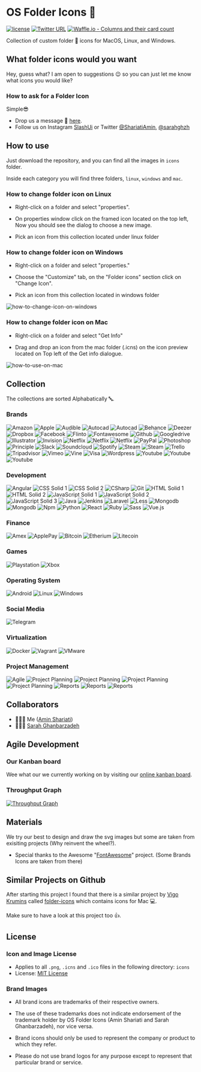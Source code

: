 # OS Folder Icons 📂

[![license](https://img.shields.io/github/license/mashape/apistatus.svg)](https://opensource.org/licenses/MIT)
[![Twitter URL](https://img.shields.io/twitter/url/http/shields.io.svg?style=social)](https://twitter.com/intent/tweet?text=Get%20free%20Collection%20of%20custom%20folder%20icons&url=https://github.com/shariati/OS-Folder-Icons&via=ShariatiAmin&hashtags=icons,mac,windows,linux,slashui)
[![Waffle.io - Columns and their card count](https://badge.waffle.io/shariati/OS-Folder-Icons.svg?columns=all)](https://waffle.io/shariati/OS-Folder-Icons)

Collection of custom folder 📂 icons for MacOS, Linux, and Windows.

## What folder icons would you want

Hey, guess what? I am open to suggestions 😉 so you can just let me know what icons you would like?

### How to ask for a Folder Icon

Simple😎

- Drop us a message 💬 [here](https://github.com/shariati/OS-Folder-Icons/issues/new).
- Follow us on Instagram [SlashUi](https://www.instagram.com/slashui/) or Twitter [@ShariatiAmin](https://twitter.com/ShariatiAmin), [@sarahghzh](https://twitter.com/sarahghzh)

## How to use

Just download the repository, and you can find all the images in `icons` folder.

Inside each category you will find three folders, `linux`, `windows` and `mac`.

### How to change folder icon on Linux

- Right-click on a folder and select "properties".

- On properties window click on the framed icon located on the top left, Now you should see the dialog to choose a new image.

- Pick an icon from this collection located under linux folder

### How to change folder icon on Windows

- Right-click on a folder and select "properties."

- Choose the "Customize" tab, on the "Folder icons" section click on "Change Icon".

- Pick an icon from this collection located in windows folder

![how-to-change-icon-on-windows](https://user-images.githubusercontent.com/19328465/33271833-9a32a2ae-d39d-11e7-9318-56ec1e054ef8.gif)

### How to change folder icon on Mac

- Right-click on a folder and select "Get Info"

- Drag and drop an icon from the mac folder (.icns) on the icon preview located on Top left of the Get info dialogue.

![how-to-use-on-mac](https://user-images.githubusercontent.com/2625497/33240487-738316b8-d2f1-11e7-8c65-6d9c2de56c39.gif)

## Collection

The collections are sorted Alphabatically 🔤.

### Brands

![Amazon](./icons/Amazon/linux/Amazon_Solid%20(PNG)/128x128.png)
![Apple](./icons/Apple/linux/Apple_Solid%20(PNG)/128x128.png)
![Audible](./icons/Audible/linux/Audible_Solid%20(PNG)/128x128.png)
![Autocad](./icons/Autocad/linux/Autocad_Solid_1%20(PNG)/128x128.png)
![Autocad](./icons/Autocad/linux/Autocad_Solid_2%20(PNG)/128x128.png)
![Behance](./icons/Behance/linux/Behance_Solid%20(PNG)/128x128.png)
![Deezer](./icons/Deezer/linux/Deezer_Solid%20(PNG)/128x128.png)
![Dropbox](./icons/Dropbox/linux/Dropbox_Solid%20(PNG)/128x128.png)
![Facebook](./icons/Facebook/linux/Facebook_Solid%20(PNG)/128x128.png)
![Flinto](./icons/Flinto/linux/Flinto_Solid%20(PNG)/128x128.png)
![Fontawesome](./icons/Fontawesome/linux/Fontawesome_Solid%20(PNG)/128x128.png)
![Github](./icons/Github/linux/Github_Solid%20(PNG)/128x128.png)
![Googledrive](./icons/Googledrive/linux/Googledrive_Solid%20(PNG)/128x128.png)
![Illustrator](./icons/Illustrator/linux/Illustrator_Solid%20(PNG)/128x128.png)
![Invision](./icons/Invision/linux/Invision_Solid%20(PNG)/128x128.png)
![Netflix](./icons/Netflix/linux/Netflix_Solid_1%20(PNG)/128x128.png)
![Netflix](./icons/Netflix/linux/Netflix_Solid_2%20(PNG)/128x128.png)
![Netflix](./icons/Netflix/linux/Netflix_Solid_3%20(PNG)/128x128.png)
![PayPal](./icons/PayPal/linux/PayPal_Solid%20(PNG)/128x128.png)
![Photoshop](./icons/Photoshop/linux/Photoshop_Solid%20(PNG)/128x128.png)
![Principle](./icons/Principle/linux/Principle_Solid%20(PNG)/128x128.png)
![Slack](./icons/Slack/linux/Slack_Solid%20(PNG)/128x128.png)
![Soundcloud](./icons/Soundcloud/linux/Soundcloud_Solid%20(PNG)/128x128.png)
![Spotify](./icons/Spotify/linux/Spotify_Solid%20(PNG)/128x128.png)
![Steam](./icons/Steam/linux/Steam_Solid_1%20(PNG)/128x128.png)
![Steam](./icons/Steam/linux/Steam_Solid_2%20(PNG)/128x128.png)
![Trello](./icons/Trello/linux/Trello_Solid%20(PNG)/128x128.png)
![Tripadvisor](./icons/Tripadvisor/linux/Tripadvisor_Solid%20(PNG)/128x128.png)
![Vimeo](./icons/Vimeo/linux/Vimeo_Solid%20(PNG)/128x128.png)
![Vine](./icons/Vine/linux/Vine_Solid%20(PNG)/128x128.png)
![Visa](./icons/Visa/linux/Visa_Solid%20(PNG)/128x128.png)
![Wordpress](./icons/Wordpress/linux/Wordpress_Solid%20(PNG)/128x128.png)
![Youtube](./icons/Youtube/linux/Youtube_Solid_1%20(PNG)/128x128.png)
![Youtube](./icons/Youtube/linux/Youtube_Solid_2%20(PNG)/128x128.png)
![Youtube](./icons/Youtube/linux/Youtube_Solid_3%20(PNG)/128x128.png)

### Development

![Angular](./icons/Angular/linux/Angular_Solid%20(PNG)/128x128.png)
![CSS Solid 1](./icons/CSS/linux/CSS_Solid_1%20(PNG)/128x128.png)
![CSS Solid 2](./icons/CSS/linux/CSS_Solid_2%20(PNG)/128x128.png)
![CSharp](./icons/CSharp/linux/CSharp_Solid%20(PNG)/128x128.png)
![Git](./icons/Git/linux/Git_Solid%20(PNG)/128x128.png)
![HTML Solid 1](./icons/Html5/linux/Html5_Solid_1%20(PNG)/128x128.png)
![HTML Solid 2](./icons/Html5/linux/Html5_Solid_2%20(PNG)/128x128.png)
![JavaScript Solid 1](./icons/JavaScript/linux/JavaScript_Solid_1%20(PNG)/128x128.png)
![JavaScript Solid 2](./icons/JavaScript/linux/JavaScript_Solid_2%20(PNG)/128x128.png)
![JavaScript Solid 3](./icons/JavaScript/linux/JavaScript_Solid_3%20(PNG)/128x128.png)
![Java](./icons/Java/linux/Java_Solid%20(PNG)/128x128.png)
![Jenkins](./icons/Jenkins/linux/Jenkins_Solid%20(PNG)/128x128.png)
![Laravel](./icons/Laravel/linux/Laravel_Solid%20(PNG)/128x128.png)
![Less](./icons/Less/linux/Less_Solid%20(PNG)/128x128.png)
![Mongodb](./icons/Mongodb/linux/Mongodb_Solid_1%20(PNG)/128x128.png)
![Mongodb](./icons/Mongodb/linux/Mongodb_Solid_2%20(PNG)/128x128.png)
![Npm](./icons/Npm/linux/Npm_Solid%20(PNG)/128x128.png)
![Python](./icons/Python/linux/Python_Solid%20(PNG)/128x128.png)
![React](./icons/React/linux/React_Solid%20(PNG)/128x128.png)
![Ruby](./icons/Ruby/linux/Ruby_Solid%20(PNG)/128x128.png)
![Sass](./icons/Sass/linux/Sass_Solid%20(PNG)/128x128.png)
![Vue.js](./icons/Vue/linux/Vue_Solid%20(PNG)/128x128.png)

### Finance

![Amex](./icons/Amex/linux/Amex_Solid%20(PNG)/128x128.png)
![ApplePay](./icons/ApplePay/linux/ApplePay_Solid%20(PNG)/128x128.png)
![Bitcoin](./icons/Bitcoin/linux/Bitcoin_Solid%20(PNG)/128x128.png)
![Etherium](./icons/Etherium/linux/Etherium_Solid%20(PNG)/128x128.png)
![Litecoin](./icons/Litecoin/linux/Litecoin_Solid%20(PNG)/128x128.png)

### Games

![Playstation](./icons/Playstation/linux/PlayStation_Solid%20(PNG)/128x128.png)
![Xbox](./icons/Xbox/linux/Xbox_Solid%20(PNG)/128x128.png)

### Operating System

![Android](./icons/Android/linux/Android_Solid%20(PNG)/128x128.png)
![Linux](./icons/Linux/linux/Linux_Solid%20(PNG)/128x128.png)
![Windows](./icons/Windows/linux/Windows_Solid%20(PNG)/128x128.png)

### Social Media

![Telegram](./icons/Telegram/linux/Telegram_Solid%20(PNG)/128x128.png)

### Virtualization

![Docker](./icons/Docker/linux/Docker_Solid%20(PNG)/128x128.png)
![Vagrant](./icons/Vagrant/linux/Vagrant_Solid%20(PNG)/128x128.png)
![VMware](./icons/VMware/linux/VMware_Solid%20(PNG)/128x128.png)

### Project Management

![Agile](./icons/Agile/linux/Agile_Solid%20(PNG)/128x128.png)
![Project Planning](./icons/Projectplanning/linux/Projectplanning_Solid_1%20(PNG)/128x128.png)
![Project Planning](./icons/Projectplanning/linux/Projectplanning_Solid_2%20(PNG)/128x128.png)
![Project Planning](./icons/Projectplanning/linux/Projectplanning_Solid_3%20(PNG)/128x128.png)
![Project Planning](./icons/Projectplanning/linux/Projectplanning_Solid_4%20(PNG)/128x128.png)
![Reports](./icons/Reports/linux/Reports_Solid_1%20(PNG)/128x128.png)
![Reports](./icons/Reports/linux/Reports_Solid_2%20(PNG)/128x128.png)
![Reports](./icons/Reports/linux/Reports_Solid_3%20(PNG)/128x128.png)

## Collaborators

- 👨🏻‍💻 Me ([Amin Shariati](https://github.com/shariati))
- 👩🏻‍💻 [Sarah Ghanbarzadeh](https://github.com/sarah8131)

## Agile Development

### Our Kanban board

Wee what our we currently working on by visiting our [online kanban board](https://waffle.io/shariati/OS-Folder-Icons).

### Throughput Graph

[![Throughput Graph](https://graphs.waffle.io/shariati/OS-Folder-Icons/throughput.svg)](https://waffle.io/shariati/OS-Folder-Icons/metrics/throughput)

## Materials

We try our best to design and draw the svg images but some are taken from exisiting projects (Why reinvent the wheel?).

- Special thanks to the Awesome "[FontAwesome](http://fontawesome.io/)" project. (Some Brands Icons are taken from there)

## Similar Projects on Github

After starting this project I found that there is a similar project by [Vigo Krumins](https://github.com/VigoKrumins) called [folder-icons](https://github.com/VigoKrumins/folder-icons) which contains icons for Mac 💻.

Make sure to have a look at this project too 👍.

## License

### Icon and Image License

- Applies to all `.png`, `.icns` and `.ico` files in the following directory: `icons`
- License: [MIT License](./LICENSE)

### Brand Images

- All brand icons are trademarks of their respective owners.
- The use of these trademarks does not indicate endorsement of the trademark holder by OS Folder Icons (Amin Shariati and Sarah Ghanbarzadeh), nor vice versa.

- Brand icons should only be used to represent the company or product to which they refer.

- Please do not use brand logos for any purpose except to represent that particular brand or service.
